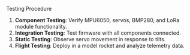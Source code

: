 Testing Procedure
1. **Component Testing**: Verify MPU6050, servos, BMP280, and LoRa module functionality.
2. **Integration Testing**: Test firmware with all components connected.
3. **Static Testing**: Observe servo movement in response to tilts.
4. **Flight Testing**: Deploy in a model rocket and analyze telemetry data.